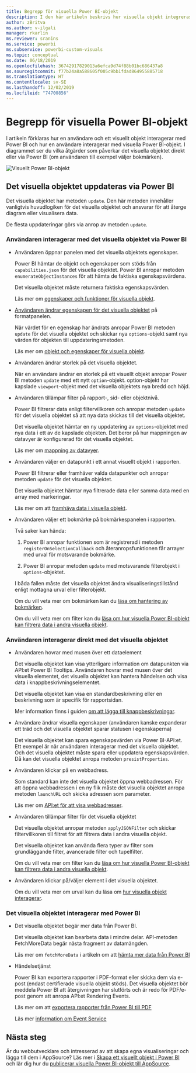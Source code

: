 ```yaml
---
title: Begrepp för visuella Power BI-objekt
description: I den här artikeln beskrivs hur visuella objekt integreras med Power BI
author: zBritva
ms.author: v-ilgali
manager: rkarlin
ms.reviewer: sranins
ms.service: powerbi
ms.subservice: powerbi-custom-visuals
ms.topic: conceptual
ms.date: 06/18/2019
ms.openlocfilehash: 36742917829013a6efca9d74f88b01bc686437a8
ms.sourcegitcommit: f77b24a8a588605f005c9bb1fdad864955885718
ms.translationtype: HT
ms.contentlocale: sv-SE
ms.lasthandoff: 12/02/2019
ms.locfileid: "74700856"
---
```

# <a name="power-bi-visual-concept"></a>Begrepp för visuella Power BI-objekt

I artikeln förklaras hur en användare och ett visuellt objekt interagerar med Power BI och hur en användare interagerar med visuella Power BI-objekt. I diagrammet ser du vilka åtgärder som påverkar det visuella objektet direkt eller via Power BI (om användaren till exempel väljer bokmärken).

![Visuellt Power BI-objekt](./media/visual-concept.svg)

## <a name="the-visual-gets-update-from-power-bi"></a>Det visuella objektet uppdateras via Power BI

Det visuella objektet har metoden `update`. Den här metoden innehåller vanligtvis huvudlogiken för det visuella objektet och ansvarar för att återge diagram eller visualisera data.

De flesta uppdateringar görs via anrop av metoden `update`.

### <a name="user-interacts-with-visual-through-power-bi"></a>Användaren interagerar med det visuella objektet via Power BI

* Användaren öppnar panelen med det visuella objektets egenskaper.

    Power BI hämtar de objekt och egenskaper som stöds från `capabilities.json` för det visuella objektet. Power BI anropar metoden `enumerateObjectInstances` för att hämta de faktiska egenskapsvärdena.

    Det visuella objektet måste returnera faktiska egenskapsvärden.

    Läs mer om [egenskaper och funktioner för visuella objekt](capabilities.md).

* [Användaren ändrar egenskapen för det visuella objektet](../../visuals/power-bi-visualization-customize-title-background-and-legend.md) på formatpanelen.

    När värdet för en egenskap har ändrats anropar Power BI metoden `update` för det visuella objektet och skickar nya `options`-objekt samt nya värden för objekten till uppdateringsmetoden.

    Läs mer om [objekt och egenskaper för visuella objekt](objects-properties.md).

* Användaren ändrar storlek på det visuella objektet.

    När en användare ändrar en storlek på ett visuellt objekt anropar Power BI metoden `update` med ett nytt `option`-objekt. option-objekt har kapslade `viewport`-objekt med det visuella objektets nya bredd och höjd.

* Användaren tillämpar filter på rapport-, sid- eller objektnivå.

    Power BI filtrerar data enligt filtervillkoren och anropar metoden `update` för det visuella objektet så att nya data skickas till det visuella objektet.

    Det visuella objektet hämtar en ny uppdatering av `options`-objektet med nya data i ett av de kapslade objekten. Det beror på hur mappningen av datavyer är konfigurerad för det visuella objektet.

    Läs mer om [mappning av datavyer](dataview-mappings.md).

* Användaren väljer en datapunkt i ett annat visuellt objekt i rapporten.

    Power BI filtrerar eller framhäver valda datapunkter och anropar metoden `update` för det visuella objektet.

    Det visuella objektet hämtar nya filtrerade data eller samma data med en array med markeringar.

    Läs mer om att [framhäva data i visuella objekt](highlight.md).

* Användaren väljer ett bokmärke på bokmärkespanelen i rapporten.

    Två saker kan hända:

    1. Power BI anropar funktionen som är registrerad i metoden `registerOnSelectionCallback` och återanropsfunktionen får arrayer med urval för motsvarande bokmärke.

    2. Power BI anropar metoden `update` med motsvarande filterobjekt i `options`-objektet.

    I båda fallen måste det visuella objektet ändra visualiseringstillstånd enligt mottagna urval eller filterobjekt.

    Om du vill veta mer om bokmärken kan du [läsa om hantering av bokmärken](filter-api.md).

    Om du vill veta mer om filter kan du [läsa om hur visuella Power BI-objekt kan filtrera data i andra visuella objekt](filter-api.md).

### <a name="user-interacts-with-visual-directly"></a>Användaren interagerar direkt med det visuella objektet

* Användaren hovrar med musen över ett dataelement

    Det visuella objektet kan visa ytterligare information om datapunkten via API:et Power BI Tooltips.
    Användaren hovrar med musen över det visuella elementet, det visuella objektet kan hantera händelsen och visa data i knappbeskrivningselementet.

    Det visuella objektet kan visa en standardbeskrivning eller en beskrivning som är specifik för rapportsidan.

    Mer information finns i guiden [om att lägga till knappbeskrivningar](add-tooltips.md).

* Användare ändrar visuella egenskaper (användaren kanske expanderar ett träd och det visuella objektet sparar statusen i egenskaperna)

    Det visuella objektet kan spara egenskapsvärden via Power BI-API:et. Ett exempel är när användaren interagerar med det visuella objektet. Och det visuella objektet måste spara eller uppdatera egenskapsvärden. Då kan det visuella objektet anropa metoden `presistProperties`.

* Användaren klickar på en webbadress.

    Som standard kan inte det visuella objektet öppna webbadressen. För att öppna webbadressen i en ny flik måste det visuella objektet anropa metoden `launchURL` och skicka adressen som parameter.

    Läs mer om [API:et för att visa webbadresser](launch-url.md).

* Användaren tillämpar filter för det visuella objektet

    Det visuella objektet anropar metoden `applyJSONFilter` och skickar filtervillkoren till filtret för att filtrera data i andra visuella objekt.

    Det visuella objektet kan använda flera typer av filter som grundläggande filter, avancerade filter och tupelfilter.

    Om du vill veta mer om filter kan du [läsa om hur visuella Power BI-objekt kan filtrera data i andra visuella objekt](filter-api.md).

* Användaren klickar på/väljer element i det visuella objektet.

    Om du vill veta mer om urval kan du läsa om [hur visuella objekt interagerar](selection-api.md).

### <a name="the-visual-interacts-with-power-bi"></a>Det visuella objektet interagerar med Power BI

* Det visuella objektet begär mer data från Power BI.

    Det visuella objektet kan bearbeta data i mindre delar. API-metoden FetchMoreData begär nästa fragment av datamängden.

    Läs mer om `fetchMoreData` i artikeln om att [hämta mer data från Power BI](fetch-more-data.md)

* Händelsetjänst

    Power BI kan exportera rapporter i PDF-format eller skicka dem via e-post (endast certifierade visuella objekt stöds). Det visuella objektet bör meddela Power BI att återgivningen har slutförts och är redo för PDF/e-post genom att anropa API:et Rendering Events.

    Läs mer om att [exportera rapporter från Power BI till PDF](../../consumer/end-user-pdf.md)

    Läs mer [information om Event Service](event-service.md)

## <a name="next-steps"></a>Nästa steg

Är du webbutvecklare och intresserad av att skapa egna visualiseringar och lägga till dem i AppSource? Läs mer i [Skapa ett visuellt objekt i Power BI](./custom-visual-develop-tutorial.md) och lär dig hur du [publicerar visuella Power BI-objekt till AppSource](../office-store.md).
